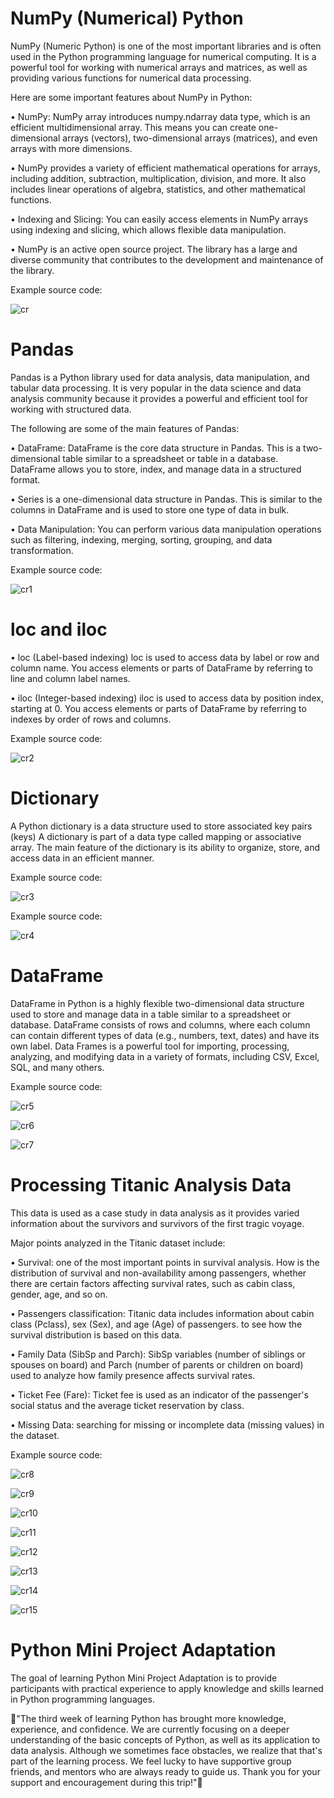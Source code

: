 # NumPy (Numerical) Python

NumPy (Numeric Python) is one of the most important libraries and is often used in the Python programming language for numerical computing. It is a powerful tool for working with numerical arrays and matrices, as well as providing various functions for numerical data processing.

Here are some important features about NumPy in Python:

• NumPy: NumPy array introduces numpy.ndarray data type, which is an efficient multidimensional array. This means you can create one-dimensional arrays (vectors), two-dimensional arrays (matrices), and even arrays with more dimensions.

• NumPy provides a variety of efficient mathematical operations for arrays, including addition, subtraction, multiplication, division, and more. It also includes linear operations of algebra, statistics, and other mathematical functions.

• Indexing and Slicing: You can easily access elements in NumPy arrays using indexing and slicing, which allows flexible data manipulation.

• NumPy is an active open source project. The library has a large and diverse community that contributes to the development and maintenance of the library.

Example source code:

![cr](https://github.com/DanielAdless/Third-Week-Python/assets/145754190/abcd13c8-1121-4b11-a556-28da58baa651)


# Pandas

Pandas is a Python library used for data analysis, data manipulation, and tabular data processing. It is very popular in the data science and data analysis community because it provides a powerful and efficient tool for working with structured data.

The following are some of the main features of Pandas:

• DataFrame: DataFrame is the core data structure in Pandas. This is a two-dimensional table similar to a spreadsheet or table in a database. DataFrame allows you to store, index, and manage data in a structured format.

• Series is a one-dimensional data structure in Pandas. This is similar to the columns in DataFrame and is used to store one type of data in bulk.

• Data Manipulation: You can perform various data manipulation operations such as filtering, indexing, merging, sorting, grouping, and data transformation.

Example source code:

![cr1](https://github.com/DanielAdless/Third-Week-Python/assets/145754190/d9bfb3d0-e5ec-4bbd-b2c3-6fb0a78bd8cc)



# loc and iloc

• loc (Label-based indexing)
loc is used to access data by label or row and column name.
You access elements or parts of DataFrame by referring to line and column label names.

• iloc (Integer-based indexing)
iloc is used to access data by position index, starting at 0.
You access elements or parts of DataFrame by referring to indexes by order of rows and columns.

Example source code:

![cr2](https://github.com/DanielAdless/Third-Week-Python/assets/145754190/83ebfebe-93d7-4efe-8ae2-edda42df8005)


# Dictionary 

A Python dictionary is a data structure used to store associated key pairs (keys) A dictionary is part of a data type called mapping or associative array. The main feature of the dictionary is its ability to organize, store, and access data in an efficient manner.

Example source code:

![cr3](https://github.com/DanielAdless/Third-Week-Python/assets/145754190/0cc3f8a8-7486-4f01-879e-3d2de03f73d0)


Example source code:

![cr4](https://github.com/DanielAdless/Third-Week-Python/assets/145754190/111c7c78-ba61-406f-975c-169650e78e8c)


# DataFrame 

DataFrame in Python is a highly flexible two-dimensional data structure used to store and manage data in a table similar to a spreadsheet or database. DataFrame consists of rows and columns, where each column can contain different types of data (e.g., numbers, text, dates) and have its own label. Data Frames is a powerful tool for importing, processing, analyzing, and modifying data in a variety of formats, including CSV, Excel, SQL, and many others.

Example source code:

![cr5](https://github.com/DanielAdless/Third-Week-Python/assets/145754190/40705206-4934-4e7e-826b-cf3170504dff)


![cr6](https://github.com/DanielAdless/Third-Week-Python/assets/145754190/e5e38af5-19a0-4528-85b2-05a2494c22f2)


![cr7](https://github.com/DanielAdless/Third-Week-Python/assets/145754190/0583d094-0394-4a34-9351-7a7c19ec3ed7)



# Processing Titanic Analysis Data

This data is used as a case study in data analysis as it provides varied information about the survivors and survivors of the first tragic voyage.


Major points analyzed in the Titanic dataset include:

• Survival: one of the most important points in survival analysis. How is the distribution of survival and non-availability among passengers, whether there are certain factors affecting survival rates, such as cabin class, gender, age, and so on.

• Passengers classification: Titanic data includes information about cabin class (Pclass), sex (Sex), and age (Age) of passengers. to see how the survival distribution is based on this data.

• Family Data (SibSp and Parch): SibSp variables (number of siblings or spouses on board) and Parch (number of parents or children on board) used to analyze how family presence affects survival rates.

• Ticket Fee (Fare): Ticket fee is used as an indicator of the passenger's social status and the average ticket reservation by class.

• Missing Data: searching for missing or incomplete data (missing values) in the dataset.

Example source code:

![cr8](https://github.com/DanielAdless/Third-Week-Python/assets/145754190/483b8fa2-72ac-423f-9326-287229ec2704)


![cr9](https://github.com/DanielAdless/Third-Week-Python/assets/145754190/26c2daac-0a73-41dc-b610-1ade11cbbe49)


![cr10](https://github.com/DanielAdless/Third-Week-Python/assets/145754190/39de544a-3ea2-484c-80f0-c0ba1baa6c8a)


![cr11](https://github.com/DanielAdless/Third-Week-Python/assets/145754190/5fe6be0f-fbb1-4f04-b4ac-7e5f89aea0da)


![cr12](https://github.com/DanielAdless/Third-Week-Python/assets/145754190/15138448-d3b1-4064-a7f8-f414ebc35e67)


![cr13](https://github.com/DanielAdless/Third-Week-Python/assets/145754190/300b0f2f-adf2-4a96-933c-13f66026ffc2)


![cr14](https://github.com/DanielAdless/Third-Week-Python/assets/145754190/5efade18-8667-432d-863f-10781eac7b42)


![cr15](https://github.com/DanielAdless/Third-Week-Python/assets/145754190/961472cd-c957-4380-9a7b-027af5efffa1)


# Python Mini Project Adaptation

The goal of learning Python Mini Project Adaptation is to provide participants with practical experience to apply knowledge and skills learned in Python programming languages.






🙌"The third week of learning Python has brought more knowledge, experience, and confidence. We are currently focusing on a deeper understanding of the basic concepts of Python, as well as its application to data analysis. Although we sometimes face obstacles, we realize that that's part of the learning process. We feel lucky to have supportive group friends, and mentors who are always ready to guide us. Thank you for your support and encouragement during this trip!"🚀



